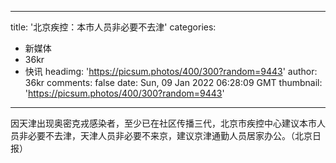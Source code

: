 
---
title: '北京疾控：本市人员非必要不去津'
categories: 
 - 新媒体
 - 36kr
 - 快讯
headimg: 'https://picsum.photos/400/300?random=9443'
author: 36kr
comments: false
date: Sun, 09 Jan 2022 06:28:09 GMT
thumbnail: 'https://picsum.photos/400/300?random=9443'
---

<div>   
因天津出现奥密克戎感染者，至少已在社区传播三代，北京市疾控中心建议本市人员非必要不去津，天津人员非必要不来京，建议京津通勤人员居家办公。（北京日报）  
</div>
            